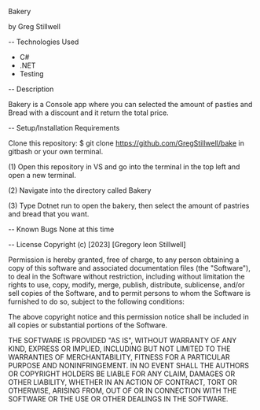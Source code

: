 Bakery

by Greg Stillwell

-- Technologies Used
 - C#
 - .NET
 - Testing



-- Description

Bakery is a Console app where you can selected the amount of pasties and Bread with a discount and it return the total price.

-- Setup/Installation Requirements

  Clone this repository: $ git clone https://github.com/GregStillwell/bake in gitbash or your own terminal. 

  (1) Open this repository in VS and go into the terminal in the top left and open a new terminal.

  (2) Navigate into the directory called Bakery

  (3) Type Dotnet run to open the bakery, then select the amount of pastries and bread that you want.



-- Known Bugs
None at this time 


-- License
Copyright (c) [2023] [Gregory leon Stillwell]

Permission is hereby granted, free of charge, to any person obtaining a copy of this software and associated documentation files (the "Software"), to deal in the Software without restriction, including without limitation the rights to use, copy, modify, merge, publish, distribute, sublicense, and/or sell copies of the Software, and to permit persons to whom the Software is furnished to do so, subject to the following conditions:

The above copyright notice and this permission notice shall be included in all copies or substantial portions of the Software.

THE SOFTWARE IS PROVIDED "AS IS", WITHOUT WARRANTY OF ANY KIND, EXPRESS OR IMPLIED, INCLUDING BUT NOT LIMITED TO THE WARRANTIES OF MERCHANTABILITY, FITNESS FOR A PARTICULAR PURPOSE AND NONINFRINGEMENT. IN NO EVENT SHALL THE AUTHORS OR COPYRIGHT HOLDERS BE LIABLE FOR ANY CLAIM, DAMAGES OR OTHER LIABILITY, WHETHER IN AN ACTION OF CONTRACT, TORT OR OTHERWISE, ARISING FROM, OUT OF OR IN CONNECTION WITH THE SOFTWARE OR THE USE OR OTHER DEALINGS IN THE SOFTWARE.